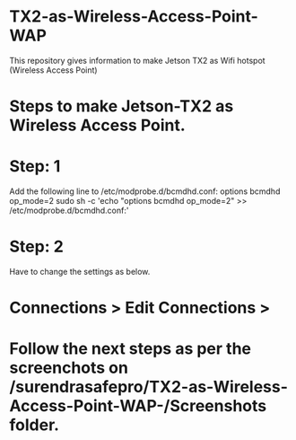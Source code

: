 # TX2-as-Wireless-Access-Point-WAP
This repository gives information to make Jetson TX2 as Wifi hotspot (Wireless Access Point)

# Steps to make Jetson-TX2 as Wireless Access Point.
# Step: 1
Add the following line to /etc/modprobe.d/bcmdhd.conf:
options bcmdhd op_mode=2
sudo sh -c 'echo "options bcmdhd op_mode=2" >> /etc/modprobe.d/bcmdhd.conf:'

# Step: 2
Have to change the settings as below.
# Connections > Edit Connections > 
# Follow the next steps as per the screenchots on /surendrasafepro/TX2-as-Wireless-Access-Point-WAP-/Screenshots folder.
